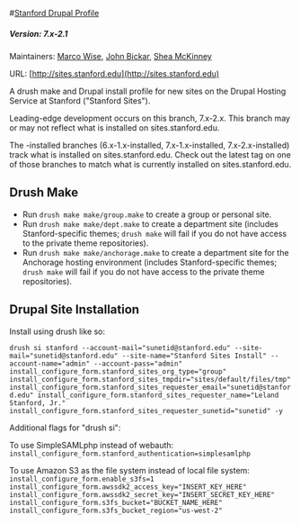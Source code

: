 #[Stanford Drupal Profile](https://github.com/SU-SWS/Stanford-Drupal-Profile)
##### Version: 7.x-2.1
Maintainers: [Marco Wise](https://github.com/mistermarco), [John Bickar](https://github.com/jbickar), [Shea McKinney](https://github.com/sherakama)

URL: [http://sites.stanford.edu](http://sites.stanford.edu)

A drush make and Drupal install profile for new sites on the Drupal Hosting Service at Stanford ("Stanford Sites").

Leading-edge development occurs on this branch, 7.x-2.x. This branch may or may not reflect what is installed on sites.stanford.edu.

The -installed branches (6.x-1.x-installed, 7.x-1.x-installed, 7.x-2.x-installed) track what is installed on sites.stanford.edu. Check out the latest tag on one of those branches to match what is currently installed on sites.stanford.edu.

## Drush Make

* Run `drush make make/group.make` to create a group or personal site.
* Run `drush make make/dept.make` to create a department site (includes Stanford-specific themes; `drush make` will fail if you do not have access to the private theme repositories).
* Run `drush make make/anchorage.make` to create a department site for the Anchorage hosting environment (includes Stanford-specific themes; `drush make` will fail if you do not have access to the private theme repositories).

## Drupal Site Installation
Install using drush like so:

`drush si stanford --account-mail="sunetid@stanford.edu" --site-mail="sunetid@stanford.edu" --site-name="Stanford Sites Install" --account-name="admin" --account-pass="admin" install_configure_form.stanford_sites_org_type="group" install_configure_form.stanford_sites_tmpdir="sites/default/files/tmp" install_configure_form.stanford_sites_requester_email="sunetid@stanford.edu" install_configure_form.stanford_sites_requester_name="Leland Stanford, Jr." install_configure_form.stanford_sites_requester_sunetid="sunetid" -y`

Additional flags for "drush si":

To use SimpleSAMLphp instead of webauth:
`install_configure_form.stanford_authentication=simplesamlphp`

To use Amazon S3 as the file system instead of local file system:
`install_configure_form.enable_s3fs=1 install_configure_form.awssdk2_access_key="INSERT_KEY_HERE" install_configure_form.awssdk2_secret_key="INSERT_SECRET_KEY_HERE" install_configure_form.s3fs_bucket="BUCKET_NAME_HERE"  install_configure_form.s3fs_bucket_region="us-west-2"`
